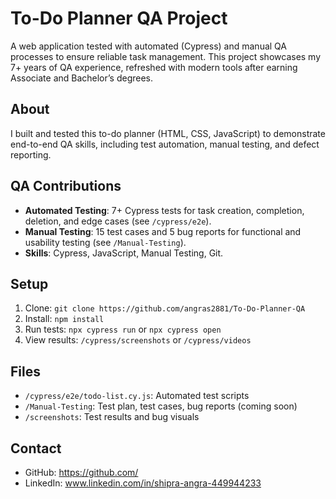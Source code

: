 
# To-Do Planner QA Project
A web application tested with automated (Cypress) and manual QA processes to ensure reliable task management. This project showcases my 7+ years of QA experience, refreshed with modern tools after earning Associate and Bachelor’s degrees.

## About
I built and tested this to-do planner (HTML, CSS, JavaScript) to demonstrate end-to-end QA skills, including test automation, manual testing, and defect reporting.

## QA Contributions
- **Automated Testing**: 7+ Cypress tests for task creation, completion, deletion, and edge cases (see `/cypress/e2e`).
- **Manual Testing**: 15 test cases and 5 bug reports for functional and usability testing (see `/Manual-Testing`).
- **Skills**: Cypress, JavaScript, Manual Testing, Git.

## Setup
1. Clone: `git clone https://github.com/angras2881/To-Do-Planner-QA`
2. Install: `npm install`
3. Run tests: `npx cypress run` or `npx cypress open`
4. View results: `/cypress/screenshots` or `/cypress/videos`

## Files
- `/cypress/e2e/todo-list.cy.js`: Automated test scripts
- `/Manual-Testing`: Test plan, test cases, bug reports (coming soon)
- `/screenshots`: Test results and bug visuals

## Contact
- GitHub: https://github.com/
- LinkedIn: www.linkedin.com/in/shipra-angra-449944233
